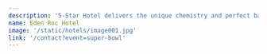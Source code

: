 ```yaml
---
description: '5-Star Hotel delivers the unique chemistry and perfect balance of luxury, fun, craft and theater'
name: Eden Roc Hotel 
image: '/static/hotels/image001.jpg'
link: '/contact?event=super-bowl'
---
```

